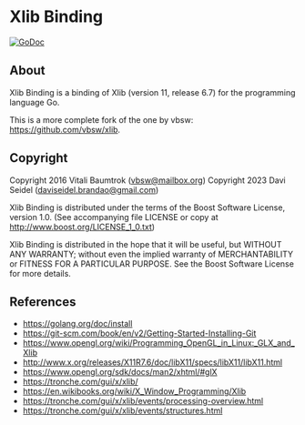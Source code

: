 # Xlib Binding

[![GoDoc](https://godoc.org/github.com/vbsw/xlib?status.svg)](https://godoc.org/github.com/daviseidel/xlib)

## About
Xlib Binding is a binding of Xlib (version 11, release 6.7) for the programming language Go.

This is a more complete fork of the one by vbsw: <https://github.com/vbsw/xlib>.

## Copyright
Copyright 2016 Vitali Baumtrok (vbsw@mailbox.org)
Copyright 2023 Davi Seidel (daviseidel.brandao@gmail.com)

Xlib Binding is distributed under the terms of the Boost Software License, version 1.0.
(See accompanying file LICENSE or copy at <http://www.boost.org/LICENSE_1_0.txt>)

Xlib Binding is distributed in the hope that it will be useful, but WITHOUT ANY WARRANTY; without even the implied warranty of MERCHANTABILITY or FITNESS FOR A PARTICULAR PURPOSE. See the Boost Software License for more details.

## References

- <https://golang.org/doc/install>
- <https://git-scm.com/book/en/v2/Getting-Started-Installing-Git>
- <https://www.opengl.org/wiki/Programming_OpenGL_in_Linux:_GLX_and_Xlib>
- <http://www.x.org/releases/X11R7.6/doc/libX11/specs/libX11/libX11.html>
- <https://www.opengl.org/sdk/docs/man2/xhtml/#glX>
- <https://tronche.com/gui/x/xlib/>
- <https://en.wikibooks.org/wiki/X_Window_Programming/Xlib>
- <https://tronche.com/gui/x/xlib/events/processing-overview.html>
- <https://tronche.com/gui/x/xlib/events/structures.html>

